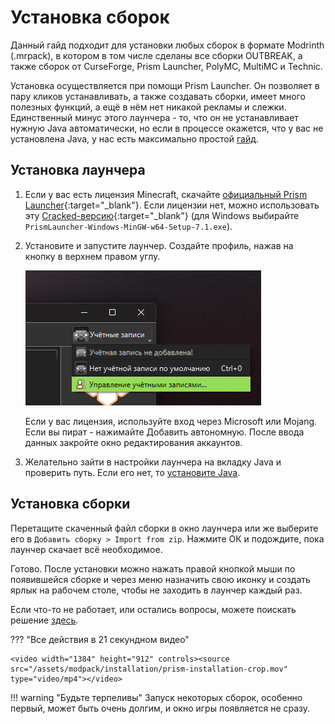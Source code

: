 # Установка сборок

Данный гайд подходит для установки любых сборок в формате Modrinth (.mrpack), в котором в том числе сделаны все сборки OUTBREAK, а также сборок от CurseForge, Prism Launcher, PolyMC, MultiMC и Technic.

Установка осуществляется при помощи Prism Launcher. Он позволяет в пару кликов устанавливать, а также создавать сборки, имеет много полезных функций, а ещё в нём нет никакой рекламы и слежки. Единственный минус этого лаунчера - то, что он не устанавливает нужную Java автоматически, но если в процессе окажется, что у вас не установлена Java, у нас есть максимально простой [гайд](java-installation.md).

## Установка лаунчера

1. Если у вас есть лицензия Minecraft, скачайте [официальный Prism Launcher](https://prismlauncher.org/download/){:target="_blank"}. Если лицензии нет, можно использовать эту [Cracked-версию](https://github.com/Diegiwg/PrismLauncher-Cracked/releases){:target="_blank"} (для Windows выбирайте `PrismLauncher-Windows-MinGW-w64-Setup-7.1.exe`).

2. Установите и запустите лаунчер. Создайте профиль, нажав на кнопку в верхнем правом углу.

    ![Скриншот создания аккаунта](../assets/modpack/installation/create-account.webp)
   
    Если у вас лицензия, используйте вход через Microsoft или Mojang. Если вы пират - нажимайте Добавить автономную. После ввода данных закройте окно редактирования аккаунтов.

3. Желательно зайти в настройки лаунчера на вкладку Java и проверить путь. Если его нет, то [установите Java](java-installation.md).

## Установка сборки

Перетащите скаченный файл сборки в окно лаунчера или же выберите его в `Добавить сборку > Import from zip`. Нажмите ОК и подождите, пока лаунчер скачает всё необходимое. 

Готово. После установки можно нажать правой кнопкой мыши по появившейся сборке и через меню назначить свою иконку и создать ярлык на рабочем столе, чтобы не заходить в лаунчер каждый раз.

Если что-то не работает, или остались вопросы, можете поискать решение [здесь](installation-issues.md).

??? "Все действия в 21 секундном видео"

    <video width="1384" height="912" controls><source src="/assets/modpack/installation/prism-installation-crop.mov" type="video/mp4"></video>

!!! warning "Будьте терпеливы"
    Запуск некоторых сборок, особенно первый, может быть очень долгим, и окно игры появляется не сразу.
